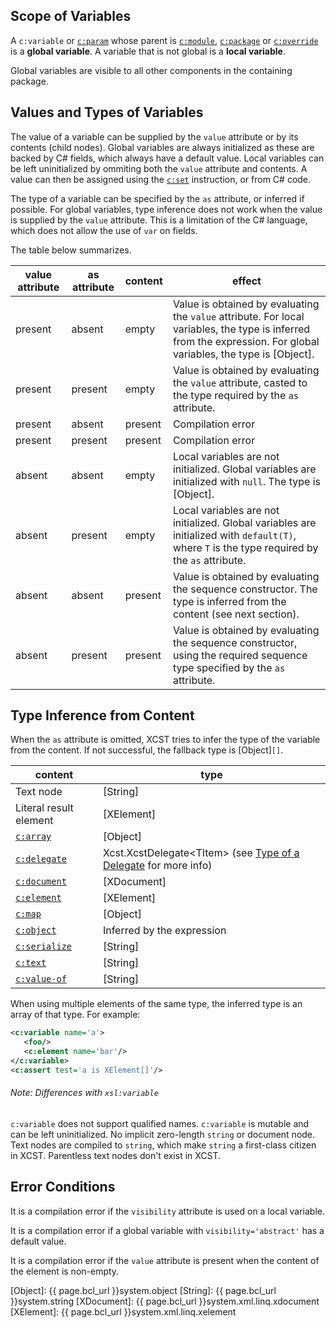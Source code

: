 ## Scope of Variables

<span id="dt-global-variable"></span>A `c:variable` or [`c:param`](param.html) whose parent is [`c:module`](module.html), [`c:package`](package.html) or [`c:override`](override.html) is a **global variable**. <span id="dt-local-variable"></span>A variable that is not global is a **local variable**.

Global variables are visible to all other components in the containing package.

## Values and Types of Variables

The value of a variable can be supplied by the `value` attribute or by its contents (child nodes). Global variables are always initialized as these are backed by C# fields, which always have a default value. Local variables can be left uninitialized by ommiting both the `value` attribute and contents. A value can then be assigned using the [`c:set`](set.html) instruction, or from C# code.

The type of a variable can be specified by the `as` attribute, or inferred if possible. For global variables, type inference does not work when the value is supplied by the `value` attribute. This is a limitation of the C# language, which does not allow the use of `var` on fields.

The table below summarizes.

value attribute | as attribute | content | effect
------- | ------- | -------- | -------
present | absent | empty | Value is obtained by evaluating the `value` attribute. For local variables, the type is inferred from the expression. For global variables, the type is [Object].
present | present | empty | Value is obtained by evaluating the `value` attribute, casted to the type required by the `as` attribute.
present | absent | present | Compilation error
present | present | present | Compilation error
absent | absent | empty | Local variables are not initialized. Global variables are initialized with `null`. The type is [Object].
absent | present | empty | Local variables are not initialized. Global variables are initialized with `default(T)`, where `T` is the type required by the `as` attribute.
absent | absent | present | Value is obtained by evaluating the sequence constructor. The type is inferred from the content (see next section).
absent | present | present | Value is obtained by evaluating the sequence constructor, using the required sequence type specified by the `as` attribute.

## Type Inference from Content

When the `as` attribute is omitted, XCST tries to infer the type of the variable from the content. If not successful, the fallback type is [Object]`[]`.

content | type
------- | ----
Text node | [String]
Literal result element | [XElement]
[`c:array`](array.html) | [Object]
[`c:delegate`](delegate.html) | Xcst.XcstDelegate&lt;TItem> (see [Type of a Delegate](delegate.html#type-of-a-delegate) for more info)
[`c:document`](document.html) | [XDocument]
[`c:element`](element.html) | [XElement]
[`c:map`](map.html) | [Object]
[`c:object`](object.html) | Inferred by the expression
[`c:serialize`](serialize.html) | [String]
[`c:text`](text.html) | [String]
[`c:value-of`](value-of.html) | [String]

When using multiple elements of the same type, the inferred type is an array of that type. For example:

```xml
<c:variable name='a'>
   <foo/>
   <c:element name='bar'/>
</c:variable>
<c:assert test='a is XElement[]'/>
```

<div class="note" markdown="1">

###### Note: Differences with `xsl:variable`
`c:variable` does not support qualified names. `c:variable` is mutable and can be left uninitialized. No implicit zero-length `string` or document node. Text nodes are compiled to `string`, which make `string` a first-class citizen in XCST. Parentless text nodes don't exist in XCST.

</div>

## Error Conditions

It is a compilation error if the `visibility` attribute is used on a local variable.

It is a compilation error if a global variable with `visibility='abstract'` has a default value.

It is a compilation error if the `value` attribute is present when the content of the element is non-empty.

[Object]: {{ page.bcl_url }}system.object
[String]: {{ page.bcl_url }}system.string
[XDocument]: {{ page.bcl_url }}system.xml.linq.xdocument
[XElement]: {{ page.bcl_url }}system.xml.linq.xelement
